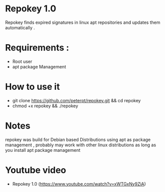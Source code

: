 # Repokey 1.0

Repokey finds expired signatures in linux apt repositories and updates them automatically .

# Requirements :
- Root user
- apt package Management

# How to use it

- git clone https://github.com/peterpt/repokey.git && cd repokey
- chmod +x repokey && ./repokey

# Notes
repokey was build for Debian based Distributions using apt as package management , probably may work
with other linux distributions as long as you install apt package management

# Youtube video
- Repokey 1.0 (https://www.youtube.com/watch?v=xWTGxNy9ZiA)
